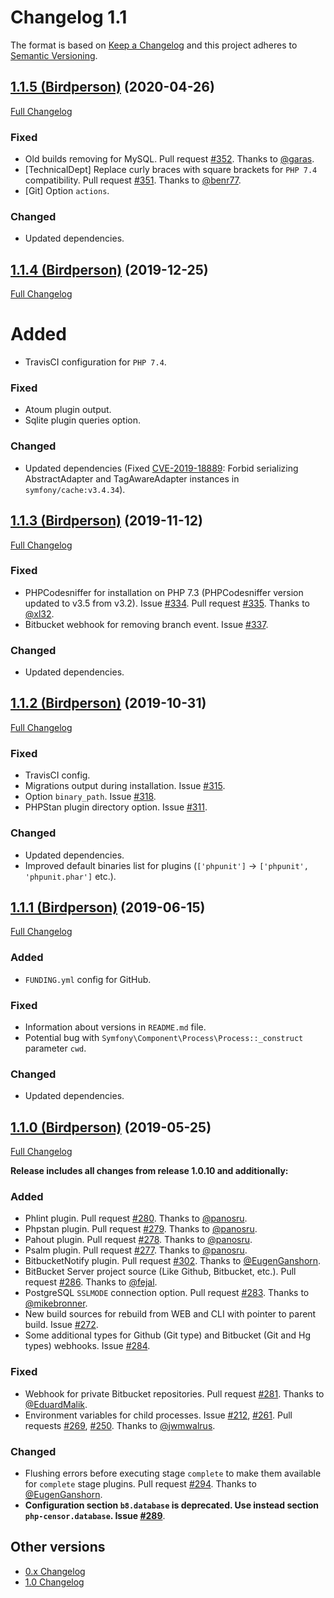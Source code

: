 Changelog 1.1
=============

The format is based on [Keep a Changelog](http://keepachangelog.com/en/1.0.0/) and this project adheres to 
[Semantic Versioning](http://semver.org/spec/v2.0.0.html).


## [1.1.5 (Birdperson)](https://github.com/php-censor/php-censor/tree/1.1.5) (2020-04-26)

[Full Changelog](https://github.com/php-censor/php-censor/compare/1.1.4...1.1.5)

### Fixed

- Old builds removing for MySQL. Pull request [#352](https://github.com/php-censor/php-censor/pull/352). Thanks to 
[@garas](https://github.com/garas).
- [TechnicalDept] Replace curly braces with square brackets for `PHP 7.4` compatibility. Pull request 
[#351](https://github.com/php-censor/php-censor/pull/351). Thanks to [@benr77](https://github.com/benr77).
- [Git] Option `actions`.

### Changed

- Updated dependencies.


## [1.1.4 (Birdperson)](https://github.com/php-censor/php-censor/tree/1.1.4) (2019-12-25)

[Full Changelog](https://github.com/php-censor/php-censor/compare/1.1.3...1.1.4)

# Added

- TravisCI configuration for `PHP 7.4`.

### Fixed

- Atoum plugin output.
- Sqlite plugin queries option.

### Changed

- Updated dependencies (Fixed [CVE-2019-18889]( https://symfony.com/cve-2019-18889): Forbid 
serializing AbstractAdapter and TagAwareAdapter instances in `symfony/cache:v3.4.34`).


## [1.1.3 (Birdperson)](https://github.com/php-censor/php-censor/tree/1.1.3) (2019-11-12)

[Full Changelog](https://github.com/php-censor/php-censor/compare/1.1.2...1.1.3)

### Fixed

- PHPCodesniffer for installation on PHP 7.3 (PHPCodesniffer version updated to v3.5 from v3.2). Issue 
[#334](https://github.com/php-censor/php-censor/issues/334). Pull 
request [#335](https://github.com/php-censor/php-censor/pull/335). Thanks to [@xl32](https://github.com/xl32).
- Bitbucket webhook for removing branch event. Issue [#337](https://github.com/php-censor/php-censor/issues/337).

### Changed

- Updated dependencies.


## [1.1.2 (Birdperson)](https://github.com/php-censor/php-censor/tree/1.1.2) (2019-10-31)

[Full Changelog](https://github.com/php-censor/php-censor/compare/1.1.1...1.1.2)

### Fixed

- TravisCI config.
- Migrations output during installation. Issue [#315](https://github.com/php-censor/php-censor/issues/315).
- Option `binary_path`. Issue [#318](https://github.com/php-censor/php-censor/issues/318).
- PHPStan plugin directory option. Issue [#311](https://github.com/php-censor/php-censor/issues/311).

### Changed

- Updated dependencies.
- Improved default binaries list for plugins (`['phpunit']` -> `['phpunit', 'phpunit.phar']` etc.).


## [1.1.1 (Birdperson)](https://github.com/php-censor/php-censor/tree/1.1.1) (2019-06-15)

[Full Changelog](https://github.com/php-censor/php-censor/compare/1.1.0...1.1.1)

### Added

- `FUNDING.yml` config for GitHub.

### Fixed

- Information about versions in `README.md` file.
- Potential bug with `Symfony\Component\Process\Process::_construct` parameter `cwd`.

### Changed

- Updated dependencies.


## [1.1.0 (Birdperson)](https://github.com/php-censor/php-censor/tree/1.1.0) (2019-05-25)

[Full Changelog](https://github.com/php-censor/php-censor/compare/1.0.10...1.1.0)

**Release includes all changes from release 1.0.10 and additionally:**

### Added

- Phlint plugin. Pull request [#280](https://github.com/php-censor/php-censor/pull/280). Thanks to 
[@panosru](https://github.com/panosru).
- Phpstan plugin. Pull request [#279](https://github.com/php-censor/php-censor/pull/279). Thanks to 
[@panosru](https://github.com/panosru).
- Pahout plugin. Pull request [#278](https://github.com/php-censor/php-censor/pull/278). Thanks to 
[@panosru](https://github.com/panosru).
- Psalm plugin. Pull request [#277](https://github.com/php-censor/php-censor/pull/277). Thanks to 
[@panosru](https://github.com/panosru).
- BitbucketNotify plugin. Pull request [#302](https://github.com/php-censor/php-censor/pull/302). Thanks to 
[@EugenGanshorn](https://github.com/EugenGanshorn).
- BitBucket Server project source (Like Github, Bitbucket, etc.). Pull request 
[#286](https://github.com/php-censor/php-censor/pull/286). Thanks to [@fejal](https://github.com/fejal).
- PostgreSQL `SSLMODE` connection option. Pull request [#283](https://github.com/php-censor/php-censor/pull/283). 
Thanks to [@mikebronner](https://github.com/mikebronner).
- New build sources for rebuild from WEB and CLI with pointer to parent build. Issue 
[#272](https://github.com/php-censor/php-censor/issues/272).
- Some additional types for Github (Git type) and Bitbucket (Git and Hg types) webhooks. Issue 
[#284](https://github.com/php-censor/php-censor/issues/284).

### Fixed

- Webhook for private Bitbucket repositories. Pull request [#281](https://github.com/php-censor/php-censor/pull/281). 
Thanks to [@EduardMalik](https://github.com/EduardMalik).
- Environment variables for child processes. Issue [#212](https://github.com/php-censor/php-censor/issues/212), 
[#261](https://github.com/php-censor/php-censor/issues/261). Pull requests 
[#269](https://github.com/php-censor/php-censor/pull/269), [#250](https://github.com/php-censor/php-censor/pull/250). 
Thanks to [@jwmwalrus](https://github.com/jwmwalrus).

### Changed

- Flushing errors before executing stage `complete` to make them available for `complete` stage plugins. Pull request 
[#294](https://github.com/php-censor/php-censor/pull/294). Thanks to [@EugenGanshorn](https://github.com/EugenGanshorn).
- **Configuration section `b8.database` is deprecated. Use instead section `php-censor.database`. Issue 
[#289](https://github.com/php-censor/php-censor/issues/289)**.


## Other versions

- [0.x Changelog](/docs/CHANGELOG_0.x.md)
- [1.0 Changelog](/docs/CHANGELOG_1.0.md)
